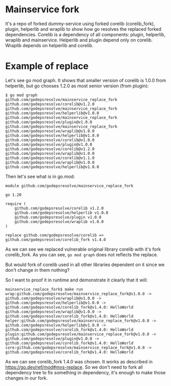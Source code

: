 # Mainservice fork

It's a repo of forked dummy-service using forked corelib (corelib_fork), plugin, helperlib and wraplib to show
how go resolves the replaced forked dependencies.
Corelib is a dependency of all components: plugin, helperlib, wraplib and mainservice.
Helperlib and plugin depend only on corelib.
Wraplib depends on helperlib and corelib.

# Example of replace

Let's see go mod graph. It shows that smaller version of corelib is 1.0.0 from helperlib,
but go chooses 1.2.0 as most senior version (from plugin):
```
$ go mod graph
github.com/godepsresolve/mainservice_replace_fork github.com/godepsresolve/corelib@v1.2.0
github.com/godepsresolve/mainservice_replace_fork github.com/godepsresolve/helperlib@v1.0.0
github.com/godepsresolve/mainservice_replace_fork github.com/godepsresolve/plugin@v1.0.0
github.com/godepsresolve/mainservice_replace_fork github.com/godepsresolve/wraplib@v1.0.0
github.com/godepsresolve/helperlib@v1.0.0 github.com/godepsresolve/corelib@v1.0.0
github.com/godepsresolve/plugin@v1.0.0 github.com/godepsresolve/corelib@v1.2.0
github.com/godepsresolve/wraplib@v1.0.0 github.com/godepsresolve/corelib@v1.1.0
github.com/godepsresolve/wraplib@v1.0.0 github.com/godepsresolve/helperlib@v1.0.0

```

Then let's see what is in go.mod:
```
module github.com/godepsresolve/mainservice_replace_fork

go 1.20

require (
	github.com/godepsresolve/corelib v1.2.0
	github.com/godepsresolve/helperlib v1.0.0
	github.com/godepsresolve/plugin v1.0.0
	github.com/godepsresolve/wraplib v1.0.0
)

replace github.com/godepsresolve/corelib => github.com/godepsresolve/corelib_fork v1.4.0
```

As we can see we replaced vulnerable original library corelib with it's fork corelib_fork. As you can see, `go mod graph` does not reflects the replace.

But would fork of corelib used in all other libraries dependent on it since we don't change in them nothing?

So I want to proof it in runtime and demonstrate it clearly that it will:
```
mainservice_replace_fork$ make run
wrap:github.com/godepsresolve/mainservice_replace_fork@v1.0.0 -> github.com/godepsresolve/wraplib@v1.0.0 -> github.com/godepsresolve/helperlib@v1.0.0 -> github.com/godepsresolve/corelib_fork@v1.4.0: HelloWorld
github.com/godepsresolve/wraplib@v1.0.0 -> github.com/godepsresolve/corelib_fork@v1.4.0: HelloWorld
helper:github.com/godepsresolve/mainservice_replace_fork@v1.0.0 -> github.com/godepsresolve/helperlib@v1.0.0 -> github.com/godepsresolve/corelib_fork@v1.4.0: HelloWorld
plugin:github.com/godepsresolve/mainservice_replace_fork@v1.0.0 -> github.com/godepsresolve/plugin@v1.0.0 -> github.com/godepsresolve/corelib_fork@v1.4.0: HelloWorld
core:github.com/godepsresolve/mainservice_replace_fork@v1.0.0 -> github.com/godepsresolve/corelib_fork@v1.4.0: HelloWorld

```
As we can see corelib_fork 1.4.0 was chosen. It works as described in https://go.dev/ref/mod#mvs-replace. So we don't need to fork all dependency tree to fix something in dependency, it's enough to make those changes in our fork.
